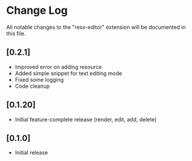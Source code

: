 # Change Log

All notable changes to the "resx-editor" extension will be documented in this file.

## [0.2.1]
- Improved error on adding resource
- Added simple snippet for text editing mode
- Fixed some logging
- Code cleanup

## [0.1.20]
- Initial feature-complete release (render, edit, add, delete)

## [0.1.0]

- Initial release